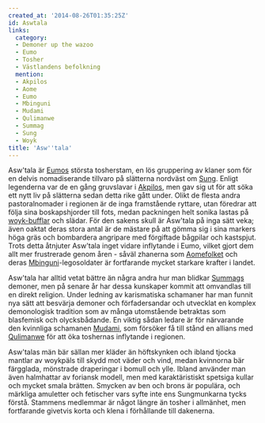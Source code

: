 ```yaml
---
created_at: '2014-08-26T01:35:25Z'
id: Aswtala
links:
  category:
  - Demoner up the wazoo
  - Eumo
  - Tosher
  - Västlandens befolkning
  mention:
  - Akpilos
  - Aome
  - Eumo
  - Mbinguni
  - Mudami
  - Qulimanwe
  - Summag
  - Sung
  - Woyk
title: 'Asw''tala'
---
```


Asw'tala är [Eumos] största tosherstam, en lös gruppering av klaner som för en delvis nomadiserande
tillvaro på slätterna nordväst om [Sung]. Enligt legenderna var de en gång gruvslavar i [Akpilos],
men gav sig ut för att söka ett nytt liv på slätterna sedan detta rike gått under. Olikt de flesta
andra pastoralnomader i regionen är de inga framstående ryttare, utan föredrar att följa sina
boskapshjorder till fots, medan packningen helt sonika lastas på [woyk-bufflar] och slädar. För den
sakens skull är Asw'tala på inga sätt veka; även oaktat deras stora antal är de mästare på att gömma
sig i sina markers höga gräs och bombardera angripare med förgiftade bågpilar och kastspjut. Trots
detta åtnjuter Asw'tala inget vidare inflytande i Eumo, vilket gjort dem allt mer frustrerade genom
åren - såväl zhanerna som [Aomefolket] och deras [Mbinguni]-legosoldater är fortfarande mycket
starkare krafter i landet.

Asw'tala har alltid vetat bättre än några andra hur man blidkar [Summags] demoner, men på senare år
har dessa kunskaper kommit att omvandlas till en direkt religion. Under ledning av karismatiska
schamaner har man funnit nya sätt att besvärja demoner och förfadersandar och utvecklat en komplex
demonologisk tradition som av många utomstående betraktas som blasfemisk och olycksbådande. En
viktig sådan ledare är för närvarande den kvinnliga schamanen [Mudami], som försöker få till stånd
en allians med [Qulimanwe] för att öka toshernas inflytande i regionen.

Asw'talas män bär sällan mer kläder än höftskynken och ibland tjocka mantlar av woykpäls till skydd
mot väder och vind, medan kvinnorna bär färgglada, mönstrade draperingar i bomull och ylle. Ibland
använder man även halmhattar av foriansk modell, men med karaktäristiskt spetsiga kullar och mycket
smala brätten. Smycken av ben och brons är populära, och märkliga amuletter och fetischer vars syfte
inte ens Sungmunkarna tycks förstå. Stammens medlemmar är något längre än tosher i allmänhet, men
fortfarande givetvis korta och klena i förhållande till dakenerna.

  [Eumos]: Eumo
  [Sung]: Sung
  [Akpilos]: Akpilos
  [woyk-bufflar]: Woyk
  [Aomefolket]: Aome
  [Mbinguni]: Mbinguni
  [Summags]: Summag
  [Mudami]: Mudami
  [Qulimanwe]: Qulimanwe